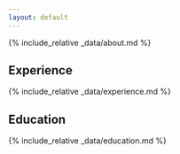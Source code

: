 ```yaml
---
layout: default
---
```


{% include_relative _data/about.md %}

## Experience
{% include_relative _data/experience.md %}

## Education
{% include_relative _data/education.md %}
